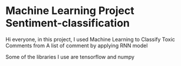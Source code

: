 # Machine Learning Project Sentiment-classification

Hi everyone, in this project, I used Machine Learning to Classify Toxic Comments from A list of comment by applying RNN model

Some of the libraries I use are tensorflow and numpy
